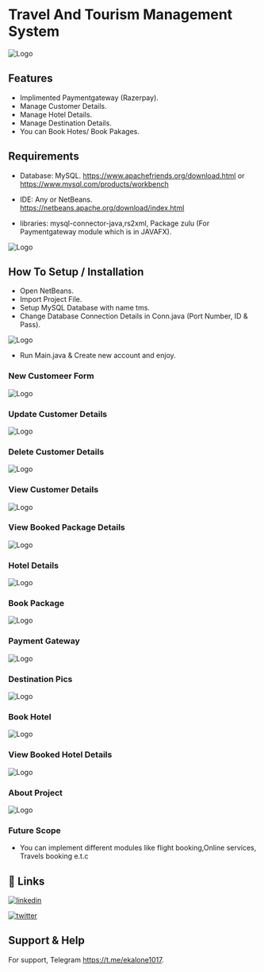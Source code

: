 
# Travel And Tourism Management System

 ![Logo](https://raw.githubusercontent.com/pkiran1017/Travel-And-Tourism-Management-System/main/Screenshots/Home.png)

## Features

- Implimented Paymentgateway (Razerpay).
- Manage Customer Details.
- Manage Hotel Details.
- Manage Destination Details.
- You can Book Hotes/ Book Pakages.

## Requirements
- Database: MySQL.
https://www.apachefriends.org/download.html or https://www.mysql.com/products/workbench

- IDE: Any or NetBeans.
https://netbeans.apache.org/download/index.html

- libraries: mysql-connector-java,rs2xml, Package zulu (For Paymentgateway module which is in JAVAFX).

![Logo](https://raw.githubusercontent.com/pkiran1017/Travel-And-Tourism-Management-System/main/Screenshots/Labraries.png)


## How To Setup / Installation
- Open NetBeans.
- Import Project File.
- Setup MySQL Database with name tms.
- Change Database Connection Details in Conn.java (Port Number, ID & Pass).
 
![Logo](https://raw.githubusercontent.com/pkiran1017/Travel-And-Tourism-Management-System/main/Screenshots/Connection.jpg)

- Run Main.java & Create new account and enjoy.

### New Customeer Form
![Logo](https://raw.githubusercontent.com/pkiran1017/Travel-And-Tourism-Management-System/main/Screenshots/Add%20Cus.jpg)

### Update Customer Details
![Logo](https://raw.githubusercontent.com/pkiran1017/Travel-And-Tourism-Management-System/main/Screenshots/Update%20Cus.jpg)

### Delete Customer Details
![Logo](https://raw.githubusercontent.com/pkiran1017/Travel-And-Tourism-Management-System/main/Screenshots/Del%20cus.jpg)

### View Customer Details
![Logo](https://raw.githubusercontent.com/pkiran1017/Travel-And-Tourism-Management-System/main/Screenshots/View%20Cus.jpg)

### View Booked Package Details
![Logo](https://raw.githubusercontent.com/pkiran1017/Travel-And-Tourism-Management-System/main/Screenshots/Check%20Bokked%20PAck.jpg)

### Hotel Details
![Logo](https://raw.githubusercontent.com/pkiran1017/Travel-And-Tourism-Management-System/main/Screenshots/View%20Hotels.jpg)

### Book Package
![Logo](https://raw.githubusercontent.com/pkiran1017/Travel-And-Tourism-Management-System/main/Screenshots/Book%20Pack.jpg)

### Payment Gateway
![Logo](https://raw.githubusercontent.com/pkiran1017/Travel-And-Tourism-Management-System/main/Screenshots/payment%20.jpg)

### Destination Pics
![Logo](https://raw.githubusercontent.com/pkiran1017/Travel-And-Tourism-Management-System/main/Screenshots/Destination.jpg)

### Book Hotel
![Logo](https://raw.githubusercontent.com/pkiran1017/Travel-And-Tourism-Management-System/main/Screenshots/book%20hotel.jpg)

### View Booked Hotel Details
![Logo](https://raw.githubusercontent.com/pkiran1017/Travel-And-Tourism-Management-System/main/Screenshots/View%20Booked%20Hotel.jpg)


### About Project
![Logo](https://raw.githubusercontent.com/pkiran1017/Travel-And-Tourism-Management-System/main/Screenshots/About.jpg)

### Future Scope

- You can implement different modules like flight booking,Online services, Travels booking e.t.c 

## 🔗 Links
[![linkedin](https://img.shields.io/badge/linkedin-0A66C2?style=for-the-badge&logo=linkedin&logoColor=white)](https://www.linkedin.com/in/pkiran101714)

[![twitter](https://img.shields.io/badge/twitter-1DA1F2?style=for-the-badge&logo=twitter&logoColor=white)](https://twitter.com/Pkiran101714)


## Support & Help

For support, Telegram https://t.me/ekalone1017.
